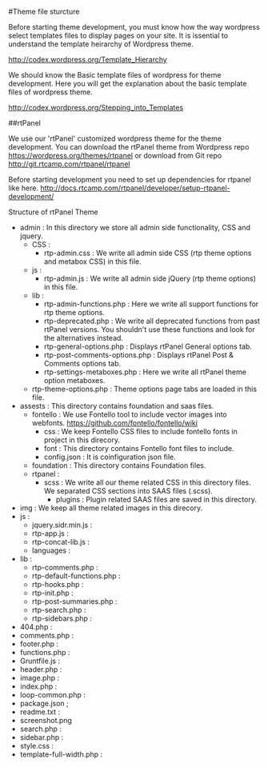 #Theme file sturcture

Before starting theme development, you must know how the way wordpress select templates files to display pages on your site. It is issential to understand the template heirarchy of Wordpress theme. 

http://codex.wordpress.org/Template_Hierarchy


We should know the Basic template files of wordpress for theme development. Here you will get the explanation about the basic template files of wordpress theme.

http://codex.wordpress.org/Stepping_into_Templates




##rtPanel


We use our 'rtPanel' customized wordpress theme for the theme development. You can download the rtPanel theme from Wordpress repo https://wordpress.org/themes/rtpanel or download from Git repo http://git.rtcamp.com/rtpanel/rtpanel

Before starting development you need to set up dependencies for rtpanel like here.
http://docs.rtcamp.com/rtpanel/developer/setup-rtpanel-development/

Structure of rtPanel Theme


* admin : In this directory we store all admin side functionality, CSS and jquery.
  * CSS :
    * rtp-admin.css : We write all admin side CSS (rtp theme options and metabox CSS) in this file.
  * js :
    * rtp-admin.js : We write all admin side jQuery (rtp theme options) in this file.
  * lib :
    * rtp-admin-functions.php : Here we write all support functions for rtp theme options.
    * rtp-deprecated.php : We write all deprecated functions from past rtPanel versions. You shouldn't use these functions and look for the alternatives instead.
    * rtp-general-options.php : Displays rtPanel General options tab.
    * rtp-post-comments-options.php : Displays rtPanel Post & Comments options tab.
    * rtp-settings-metaboxes.php : Here we write all rtPanel theme option metaboxes.
  * rtp-theme-options.php : Theme options page tabs are loaded in this file.
* assests : This directory contains foundation and saas files.
  * fontello : We use Fontello tool to include vector images into webfonts. https://github.com/fontello/fontello/wiki
    * css : We keep Fontello CSS files to include fontello fonts in project in this direcory.
    * font : This directory contains Fontello font files to include.
    * config.json : It is coinfiguration json file.
  * foundation : This directory contains Foundation files.  
  * rtpanel :
    * scss : We write all our theme related CSS in this directory files. We separated CSS sections into SAAS files (.scss).
      * plugins : Plugin related SAAS files are saved in this directory.
* img : We keep all theme related images in this direcory.
* js : 
   * jquery.sidr.min.js :
   * rtp-app.js :
   * rtp-concat-lib.js :
   * languages : 
* lib :
   * rtp-comments.php : 
   * rtp-default-functions.php :
   * rtp-hooks.php : 
   * rtp-init.php : 
   * rtp-post-summaries.php :
   * rtp-search.php : 
   * rtp-sidebars.php : 
* 404.php :
* comments.php :
* footer.php :
* functions.php :
* Gruntfile.js : 
* header.php : 
* image.php : 
* index.php : 
* loop-common.php :
* package.json ; 
* readme.txt : 
* screenshot.png
* search.php :
* sidebar.php :
* style.css :
* template-full-width.php :
    












